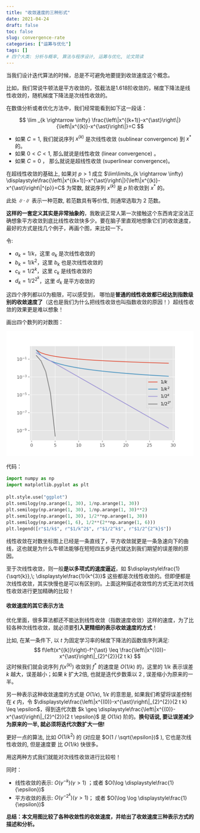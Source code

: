 ```yaml
---
title: "收敛速度的三种形式"
date: 2021-04-24
draft: false
toc: false
slug: convergence-rate
categories: ["运筹与优化"]
tags: []
# 四个大类: 分析与概率, 算法与程序设计, 运筹与优化, 论文简读
---
```



当我们设计迭代算法的时候，总是不可避免地要提到收敛速度这个概念。

比如，我们常说牛顿法是平方收敛的，弦截法是1.618阶收敛的，梯度下降法是线性收敛的，随机梯度下降法是次线性收敛的。

在数值分析或者优化方法中，我们经常能看到如下这一段话：

$$
\lim _{k \rightarrow \infty} \frac{\left\|x^{(k+1)}-x^{\ast}\right\|}{\left\|x^{(k)}-x^{\ast}\right\|}=C
$$

+ 如果 $C=1$, 我们就说序列 $x^{(k)}$ 是次线性收敛 (sublinear convergence) 到 $x^{\ast}$ 的。
+ 如果 $0<C<1$, 那么就说是线性收敛 (linear convergence) 。
+ 如果 $C=0$ ， 那么就说是超线性收敛 (superlinear convergence)。

在超线性收敛的基础上, 如果对 $p>1$ 成立 $\lim\limits_{k \rightarrow \infty} \displaystyle\frac{\left\|x^{(k+1)}-x^{\ast}\right\|}{\left\|x^{(k)}-x^{\ast}\right\|^{p}}=C$ 为常数, 就说序列 $x^{(k)}$ 是 $p$ 阶收敛到 $x^{\ast}$ 的。

此处 $\|\cdot\|$ 表示一种范数, 若范数具有等价性, 则通常选取为 2 范数。



**这样的一套定义其实是非常抽象的**，我敢说正常人第一次接触这个东西肯定没法正确想象平方收敛到底比线性收敛快多少。要在脑子里直观地想象它们的收敛速度，最好的方式是找几个例子，再画个图，来比较一下。

令:
- $a_{k}=1 / k$，这里 $a_{k}$ 是次线性收敛的
- $b_{k}=1 / k^{2}$，这里 $b_{k}$ 也是次线性收敛的
- $c_{k}=1 / 2^{k}$，这里 $c_{k}$ 是线性收敛的
- $d_{k}=1 / 2^{2^{k}}$，这里 $d_{k}$ 是平方收敛的

这四个序列都以0为极限，可以感受到， 哪怕是**普通的线性收敛都已经达到指数级别的收敛速度了**（这也是我们为什么把线性收敛也叫指数收敛的原因！）超线性收敛的效果更是难以想象！

画出四个数列的对数图：

<img src="../figures/convergence-rate/conv.png" alt="conv" style="zoom: 50%;" />

代码：

```python
import numpy as np
import matplotlib.pyplot as plt

plt.style.use("ggplot")
plt.semilogy(np.arange(1, 30), 1/np.arange(1, 30))
plt.semilogy(np.arange(1, 30), 1/np.arange(1, 30)**2)
plt.semilogy(np.arange(1, 30), 1/2**np.arange(1, 30))
plt.semilogy(np.arange(1, 6), 1/2**(2**np.arange(1, 6)))
plt.legend([r"$1/k$", r"$1/k^2$", r"$1/2^k$", r"$1/2^{2^k}$"])
```



线性收敛在对数坐标图上已经是一条直线了，平方收敛就更是一条急速向下的曲线，这也就是为什么牛顿法能够在短短四五步迭代就达到我们期望的误差限的原因。

至于次线性收敛，则一般**是以多项式的速度逼近**，如 $\displaystyle\frac{1}{\sqrt{k}},\; \displaystyle\frac{1}{k^{3}}$ 这些都是次线性收敛的。但即便都是次线性收敛，其实快慢也是可以有区别的。上面这种描述收敛性的方式无法对次线性收敛进行更加精确的比较！



#### 收敛速度的其它表示方法

优化里面，很多算法都还不能达到线性收敛（指数速度收敛）这样的速度，为了比较各种次线性收敛，就必须要**引入更精细的表示收敛速度的方式**！

比如, 在某一条件下, 以 $t$ 为固定学习率的梯度下降法的函数值序列满足:
$$
f\left(x^{(k)}\right)-f^{\ast} \leq \frac{\left\|x^{(0)}-x^{\ast}\right\|_{2}^{2}}{2 t k}
$$
这时候我们就会说序列 $f\left(x^{(k)}\right)$ 收敛到 $f^{\ast}$ 的速度是 $O(1 / k)$ 的，这里的 $1 / k$ 表示误差 $k$ 越大，误差越小；如果 $k$ 扩大2倍, 也就是迭代步数乘以 2 , 误差缩小为原来的一半。

另一种表示这种收敛速度的方式是 $O(1 / \epsilon), \; 1 / \epsilon$ 的意思是, 如果我们希望将误差控制在 $\epsilon$ 内，令 $\displaystyle\frac{\left\|x^{(0)}-x^{\ast}\right\|_{2}^{2}}{2 t k} \leq \epsilon$，得到迭代次数 $k \geq \displaystyle\frac{\left\|x^{(0)}-x^{\ast}\right\|_{2}^{2}}{2 t \epsilon}$ 是 $O(1 / \epsilon)$ 阶的。**换句话说, 要让误差减少为原来的一半, 就必须将迭代次数扩大一倍!**

更好一点的算法, 比如 $O\left(1 / k^{2}\right)$ 的 (对应是 $O(1 / \sqrt{\epsilon})$ ), 它也是次线性收敛的, 但是速度要 比 $O(1 / k)$ 快很多。

用这两种方式我们就能对次线性收敛进行比较啦！

同时：

- 线性收敛的表示: $O\left(\gamma^{-k}\right)(\gamma>1)$ ；或者 $O(\log \displaystyle\frac{1}{\epsilon})$
- 平方收敛的表示: $O(\gamma^{-2^{k}})(\gamma>1)$； 或者 $O(\log \log \displaystyle\frac{1}{\epsilon})$

 

**总结：本文用图比较了各种收敛性的收敛速度，并给出了收敛速度三种表示方式的描述和分析。**



